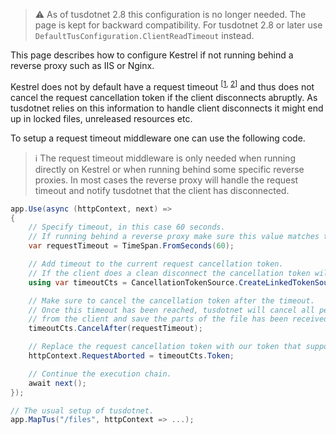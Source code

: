 > :warning: As of tusdotnet 2.8 this configuration is no longer needed. The page is kept for backward compatibility. For tusdotnet 2.8 or later use `DefaultTusConfiguration.ClientReadTimeout` instead.

This page describes how to configure Kestrel if not running behind a reverse proxy such as IIS or Nginx.

Kestrel does not by default have a request timeout <sup>[[1](https://github.com/aspnet/KestrelHttpServer/pull/485#discussion_r55264843), [2](https://github.com/dotnet/aspnetcore/issues/10079#issuecomment-490519795)]</sup> and thus does not cancel the request cancellation token if the client disconnects abruptly. As tusdotnet relies on this information to handle client disconnects it might end up in locked files, unreleased resources etc.

To setup a request timeout middleware one can use the following code.

> :information_source: The request timeout middleware is only needed when running directly on Kestrel or when running behind some specific reverse proxies. In most cases the reverse proxy will handle the request timeout and notify tusdotnet that the client has disconnected.

```csharp
app.Use(async (httpContext, next) =>
{
    // Specify timeout, in this case 60 seconds. 
    // If running behind a reverse proxy make sure this value matches the request timeout in the proxy.
    var requestTimeout = TimeSpan.FromSeconds(60);

    // Add timeout to the current request cancellation token. 
    // If the client does a clean disconnect the cancellation token will also be flagged as cancelled.
    using var timeoutCts = CancellationTokenSource.CreateLinkedTokenSource(httpContext.RequestAborted);

    // Make sure to cancel the cancellation token after the timeout. 
    // Once this timeout has been reached, tusdotnet will cancel all pending reads 
    // from the client and save the parts of the file has been received so far.
    timeoutCts.CancelAfter(requestTimeout);

    // Replace the request cancellation token with our token that supports timeouts.
    httpContext.RequestAborted = timeoutCts.Token;

    // Continue the execution chain.
    await next();
});

// The usual setup of tusdotnet.
app.MapTus("/files", httpContext => ...);
```
